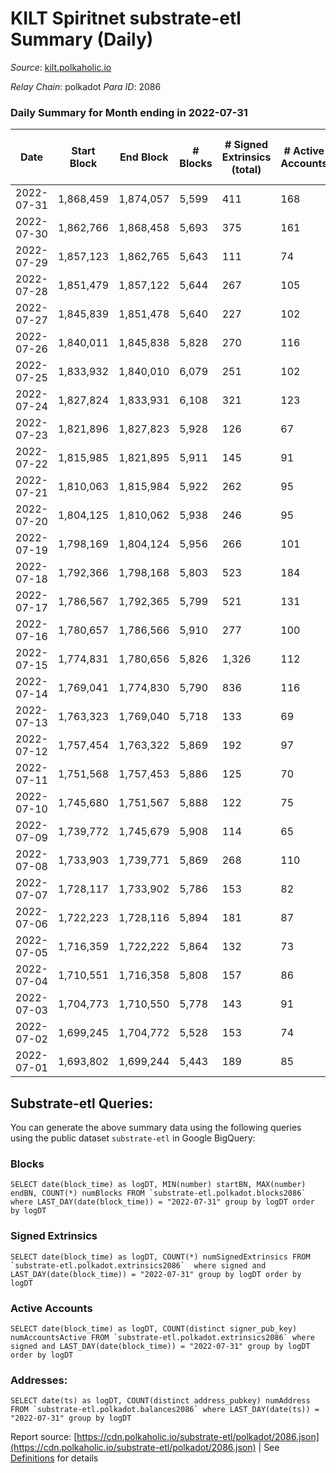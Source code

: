# KILT Spiritnet substrate-etl Summary (Daily)

_Source_: [kilt.polkaholic.io](https://kilt.polkaholic.io)

*Relay Chain*: polkadot
*Para ID*: 2086



### Daily Summary for Month ending in 2022-07-31


| Date | Start Block | End Block | # Blocks | # Signed Extrinsics (total) | # Active Accounts | # Passive | # New | # Addresses with Balances | # Events | # Transfers | # XCM Transfers In | # XCM Transfers Out |
| ---- | ----------- | --------- | -------- | --------------------------- | ----------------- | --------- | ----- | ------------------------- | -------- | ----------- | ------------------ | ------------------- |
| 2022-07-31 | 1,868,459 | 1,874,057 | 5,599  | 411 | 168 |  |  | 16,097 | 428,044 | 138 ($35,680.34) |   |   |
| 2022-07-30 | 1,862,766 | 1,868,458 | 5,693  | 375 | 161 |  |  | 16,004 | 434,065 | 121 ($70,355.01) |   |   |
| 2022-07-29 | 1,857,123 | 1,862,765 | 5,643  | 111 | 74 |  |  | 15,914 | 427,669 | 46 ($47,396.58) |   |   |
| 2022-07-28 | 1,851,479 | 1,857,122 | 5,644  | 267 | 105 |  |  | 15,908 | 430,620 | 109 ($82,216.32) |   |   |
| 2022-07-27 | 1,845,839 | 1,851,478 | 5,640  | 227 | 102 |  |  | 15,866 | 430,148 | 78 ($45,625.29) |   |   |
| 2022-07-26 | 1,840,011 | 1,845,838 | 5,828  | 270 | 116 |  |  | 15,824 | 444,999 | 80 ($31,744.90) |   |   |
| 2022-07-25 | 1,833,932 | 1,840,010 | 6,079  | 251 | 102 |  |  | 15,781 | 464,055 | 84 ($121,334.72) |   |   |
| 2022-07-24 | 1,827,824 | 1,833,931 | 6,108  | 321 | 123 |  |  | 15,757 | 466,737 | 107 ($41,070.79) |   |   |
| 2022-07-23 | 1,821,896 | 1,827,823 | 5,928  | 126 | 67 |  |  | 15,695 | 451,339 | 55 ($27,662.34) |   |   |
| 2022-07-22 | 1,815,985 | 1,821,895 | 5,911  | 145 | 91 |  |  | 15,684 | 449,999 | 83 ($156,455.46) |   |   |
| 2022-07-21 | 1,810,063 | 1,815,984 | 5,922  | 262 | 95 |  |  | 15,673 | 452,205 | 70 ($262,004.22) |   |   |
| 2022-07-20 | 1,804,125 | 1,810,062 | 5,938  | 246 | 95 |  |  | 15,637 | 452,821 | 95 ($104,044.61) |   |   |
| 2022-07-19 | 1,798,169 | 1,804,124 | 5,956  | 266 | 101 |  |  | 15,617 | 454,600 | 78 ($142,073.62) |   |   |
| 2022-07-18 | 1,792,366 | 1,798,168 | 5,803  | 523 | 184 |  |  | 15,595 | 444,901 | 215 ($223,964.20) |   |   |
| 2022-07-17 | 1,786,567 | 1,792,365 | 5,799  | 521 | 131 |  |  | 15,548 | 445,238 | 146 ($86,163.37) |   |   |
| 2022-07-16 | 1,780,657 | 1,786,566 | 5,910  | 277 | 100 |  |  | 15,483 | 451,182 | 107 ($741,055.55) |   |   |
| 2022-07-15 | 1,774,831 | 1,780,656 | 5,826  | 1,326 | 112 |  |  | 15,460 | 452,193 | 106 ($199,503.92) |   |   |
| 2022-07-14 | 1,769,041 | 1,774,830 | 5,790  | 836 | 116 |  |  | 15,436 | 445,970 | 91 ($74,748.29) |   |   |
| 2022-07-13 | 1,763,323 | 1,769,040 | 5,718  | 133 | 69 |  |  | 15,425 | 435,337 | 68 ($127,803.83) |   |   |
| 2022-07-12 | 1,757,454 | 1,763,322 | 5,869  | 192 | 97 |  |  | 15,413 | 447,435 | 108 ($446,209.96) |   |   |
| 2022-07-11 | 1,751,568 | 1,757,453 | 5,886  | 125 | 70 |  |  | 15,404 | 448,289 | 69 ($187,716.38) |   |   |
| 2022-07-10 | 1,745,680 | 1,751,567 | 5,888  | 122 | 75 |  |  | 15,393 | 448,412 | 70 ($196,582.37) |   |   |
| 2022-07-09 | 1,739,772 | 1,745,679 | 5,908  | 114 | 65 |  |  | 15,390 | 449,847 | 66 ($130,231.49) |   |   |
| 2022-07-08 | 1,733,903 | 1,739,771 | 5,869  | 268 | 110 |  |  | 15,382 | 447,358 | 193 ($1,648,000.67) |   |   |
| 2022-07-07 | 1,728,117 | 1,733,902 | 5,786  | 153 | 82 |  |  | 15,340 | 440,708 | 72 ($466,386.94) |   |   |
| 2022-07-06 | 1,722,223 | 1,728,116 | 5,894  | 181 | 87 |  |  | 15,331 | 449,148 | 74 ($1,145,974.37) |   |   |
| 2022-07-05 | 1,716,359 | 1,722,222 | 5,864  | 132 | 73 |  |  | 15,315 | 446,000 | 78 ($263,794.02) |   |   |
| 2022-07-04 | 1,710,551 | 1,716,358 | 5,808  | 157 | 86 |  |  | 15,304 | 441,583 | 59 ($227,496.02) |   |   |
| 2022-07-03 | 1,704,773 | 1,710,550 | 5,778  | 143 | 91 |  |  | 15,293 | 437,284 | 57 ($17,261.90) |   |   |
| 2022-07-02 | 1,699,245 | 1,704,772 | 5,528  | 153 | 74 |  |  | 15,276 | 418,188 | 99 ($285,538.04) |   |   |
| 2022-07-01 | 1,693,802 | 1,699,244 | 5,443  | 189 | 85 |  |  | 15,254 | 411,661 | 109 ($129,861.57) |   |   |

## Substrate-etl Queries:
You can generate the above summary data using the following queries using the public dataset `substrate-etl` in Google BigQuery:


### Blocks
```
SELECT date(block_time) as logDT, MIN(number) startBN, MAX(number) endBN, COUNT(*) numBlocks FROM `substrate-etl.polkadot.blocks2086`  where LAST_DAY(date(block_time)) = "2022-07-31" group by logDT order by logDT
```


### Signed Extrinsics
```
SELECT date(block_time) as logDT, COUNT(*) numSignedExtrinsics FROM `substrate-etl.polkadot.extrinsics2086`  where signed and LAST_DAY(date(block_time)) = "2022-07-31" group by logDT order by logDT
```


### Active Accounts
```
SELECT date(block_time) as logDT, COUNT(distinct signer_pub_key) numAccountsActive FROM `substrate-etl.polkadot.extrinsics2086` where signed and LAST_DAY(date(block_time)) = "2022-07-31" group by logDT order by logDT
```


### Addresses:
```
SELECT date(ts) as logDT, COUNT(distinct address_pubkey) numAddress FROM `substrate-etl.polkadot.balances2086` where LAST_DAY(date(ts)) = "2022-07-31" group by logDT
```



Report source: [https://cdn.polkaholic.io/substrate-etl/polkadot/2086.json](https://cdn.polkaholic.io/substrate-etl/polkadot/2086.json) | See [Definitions](/DEFINITIONS.md) for details
